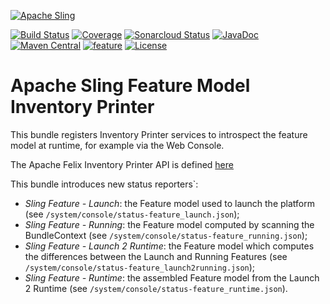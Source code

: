 [![Apache Sling](https://sling.apache.org/res/logos/sling.png)](https://sling.apache.org)

&#32;[![Build Status](https://ci-builds.apache.org/job/Sling/job/modules/job/sling-org-apache-sling-feature-inventoryprinter/job/master/badge/icon)](https://ci-builds.apache.org/job/Sling/job/modules/job/sling-org-apache-sling-feature-inventoryprinter/job/master/)&#32;[![Coverage](https://sonarcloud.io/api/project_badges/measure?project=apache_sling-org-apache-sling-feature-inventoryprinter&metric=coverage)](https://sonarcloud.io/dashboard?id=apache_sling-org-apache-sling-feature-inventoryprinter)&#32;[![Sonarcloud Status](https://sonarcloud.io/api/project_badges/measure?project=apache_sling-org-apache-sling-feature-inventoryprinter&metric=alert_status)](https://sonarcloud.io/dashboard?id=apache_sling-org-apache-sling-feature-inventoryprinter)&#32;[![JavaDoc](https://www.javadoc.io/badge/org.apache.sling/org.apache.sling.feature.inventoryprinter.svg)](https://www.javadoc.io/doc/org.apache.sling/org-apache-sling-feature-inventoryprinter)&#32;[![Maven Central](https://maven-badges.herokuapp.com/maven-central/org.apache.sling/org.apache.sling.feature.inventoryprinter/badge.svg)](https://search.maven.org/#search%7Cga%7C1%7Cg%3A%22org.apache.sling%22%20a%3A%22org.apache.sling.feature.inventoryprinter%22)&#32;[![feature](https://sling.apache.org/badges/group-feature.svg)](https://github.com/apache/sling-aggregator/blob/master/docs/group/feature.md) [![License](https://img.shields.io/badge/License-Apache%202.0-blue.svg)](https://www.apache.org/licenses/LICENSE-2.0)

# Apache Sling Feature Model Inventory Printer

This bundle registers Inventory Printer services to introspect the feature model at runtime, for example via the Web Console.

The Apache Felix Inventory Printer API is defined [here](https://github.com/apache/felix-dev/blob/master/inventory/src/main/java/org/apache/felix/inventory/InventoryPrinter.java)

This bundle introduces new status reporters`:

 * _Sling Feature - Launch_: the Feature model used to launch the platform (see `/system/console/status-feature_launch.json`);
 * _Sling Feature - Running_: the Feature model computed by scanning the BundleContext (see `/system/console/status-feature_running.json`);
 * _Sling Feature - Launch 2 Runtime_: the Feature model which computes the differences between the Launch and Running Features (see `/system/console/status-feature_launch2running.json`);
 * _Sling Feature - Runtime_: the assembled Feature model from the Launch 2 Runtime (see `/system/console/status-feature_runtime.json`).
